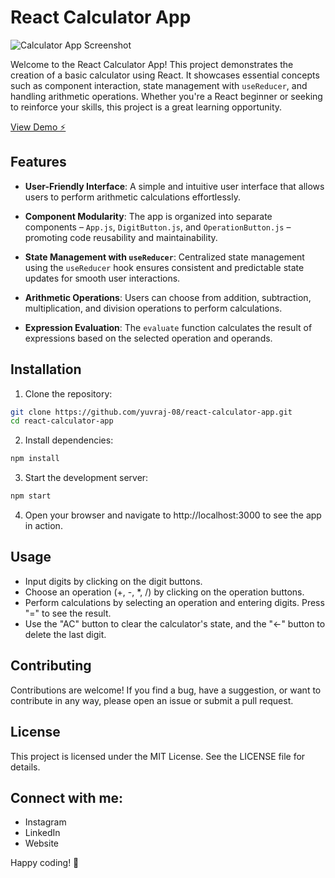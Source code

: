 # React Calculator App

![Calculator App Screenshot](https://i.ibb.co/V2tm1ts/Calculator-UI.png)

Welcome to the React Calculator App! This project demonstrates the creation of a basic calculator using React. It showcases essential concepts such as component interaction, state management with `useReducer`, and handling arithmetic operations. Whether you're a React beginner or seeking to reinforce your skills, this project is a great learning opportunity.

[View Demo ⚡️](https://stackblitz-starters-ac81vn.stackblitz.io)

## Features

- **User-Friendly Interface**: A simple and intuitive user interface that allows users to perform arithmetic calculations effortlessly.

- **Component Modularity**: The app is organized into separate components – `App.js`, `DigitButton.js`, and `OperationButton.js` – promoting code reusability and maintainability.

- **State Management with `useReducer`**: Centralized state management using the `useReducer` hook ensures consistent and predictable state updates for smooth user interactions.

- **Arithmetic Operations**: Users can choose from addition, subtraction, multiplication, and division operations to perform calculations.

- **Expression Evaluation**: The `evaluate` function calculates the result of expressions based on the selected operation and operands.

## Installation

1. Clone the repository:

```sh
git clone https://github.com/yuvraj-08/react-calculator-app.git
cd react-calculator-app
```
2. Install dependencies:
```sh
npm install
```
3. Start the development server:
```sh
npm start
```

4. Open your browser and navigate to http://localhost:3000 to see the app in action.

## Usage
- Input digits by clicking on the digit buttons.
- Choose an operation (+, -, *, /) by clicking on the operation buttons.
- Perform calculations by selecting an operation and entering digits. Press "=" to see the result.
- Use the "AC" button to clear the calculator's state, and the "←" button to delete the last digit.

## Contributing
Contributions are welcome! If you find a bug, have a suggestion, or want to contribute in any way, please open an issue or submit a pull request.

## License
This project is licensed under the MIT License. See the LICENSE file for details.

## Connect with me:

- Instagram 
- LinkedIn
- Website

Happy coding! 🚀
